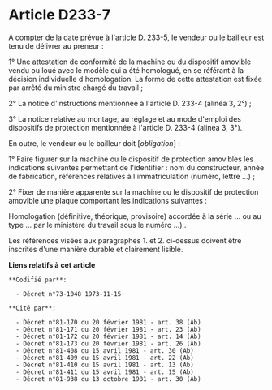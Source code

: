 # Article D233-7

A compter de la date prévue à l'article D. 233-5, le vendeur ou le bailleur est tenu de délivrer au preneur :

1° Une attestation de conformité de la machine ou du dispositif amovible vendu ou loué avec le modèle qui a été homologué, en
se référant à la décision individuelle d'homologation. La forme de cette attestation est fixée par arrêté du ministre chargé
du travail ;

2° La notice d'instructions mentionnée à l'article D. 233-4 (alinéa 3, 2°) ;

3° La notice relative au montage, au réglage et au mode d'emploi des dispositifs de protection mentionnée à l'article D.
233-4 (alinéa 3, 3°).

En outre, le vendeur ou le bailleur doit [*obligation*] :

1° Faire figurer sur la machine ou le dispositif de protection amovibles les indications suivantes permettant de
l'identifier : nom du constructeur, année de fabrication, références relatives à l'immatriculation (numéro, lettre ...) ;

2° Fixer de manière apparente sur la machine ou le dispositif de protection amovible une plaque  comportant les indications
suivantes :

Homologation (définitive, théorique, provisoire) accordée à la série ... ou au type ... par le ministère du travail sous le
numéro ...) .

Les références visées aux paragraphes 1. et 2. ci-dessus doivent être inscrites d'une manière durable et clairement lisible.

**Liens relatifs à cet article**

	**Codifié par**:

	  - Décret n°73-1048 1973-11-15

	**Cité par**:

	  - Décret n°81-170 du 20 février 1981 - art. 38 (Ab)
	  - Décret n°81-171 du 20 février 1981 - art. 23 (Ab)
	  - Décret n°81-172 du 20 février 1981 - art. 14 (Ab)
	  - Décret n°81-173 du 20 février 1981 - art. 26 (Ab)
	  - Décret n°81-408 du 15 avril 1981 - art. 30 (Ab)
	  - Décret n°81-409 du 15 avril 1981 - art. 22 (Ab)
	  - Décret n°81-410 du 15 avril 1981 - art. 13 (Ab)
	  - Décret n°81-411 du 15 avril 1981 - art. 15 (Ab)
	  - Décret n°81-938 du 13 octobre 1981 - art. 30 (Ab)
